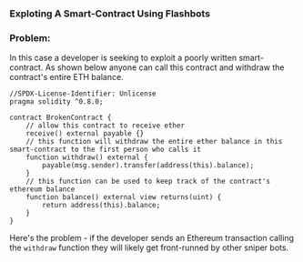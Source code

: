 ### Exploting A Smart-Contract Using Flashbots

### Problem: 

In this case a developer is seeking to exploit a poorly written smart-contract. As shown below anyone can call this contract and withdraw the contract's entire ETH balance.


```solidity
//SPDX-License-Identifier: Unlicense
pragma solidity ^0.8.0;

contract BrokenContract {
    // allow this contract to receive ether
    receive() external payable {}
    // this function will withdraw the entire ether balance in this smart-contract to the first person who calls it
    function withdraw() external {
        payable(msg.sender).transfer(address(this).balance);
    }    
    // this function can be used to keep track of the contract's ethereum balance
    function balance() external view returns(uint) {
        return address(this).balance;
    }
}
```

Here's the problem - if the developer sends an Ethereum transaction calling the `withdraw` function they will likely get front-runned by other sniper bots. 


